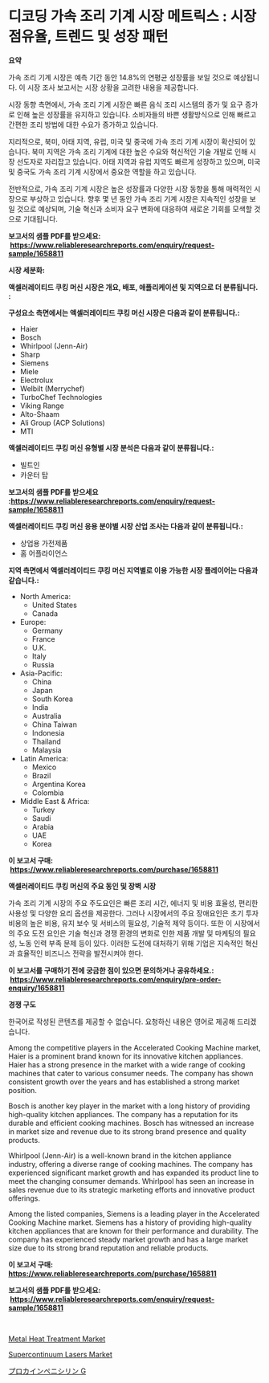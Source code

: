 <p><h1>디코딩 가속 조리 기계 시장 메트릭스 : 시장 점유율, 트렌드 및 성장 패턴</h1></p><p><strong>요약</strong></p>
<p><p>가속 조리 기계 시장은 예측 기간 동안 14.8%의 연평균 성장률을 보일 것으로 예상됩니다. 이 시장 조사 보고서는 시장 상황을 고려한 내용을 제공합니다.</p><p>시장 동향 측면에서, 가속 조리 기계 시장은 빠른 음식 조리 시스템의 증가 및 요구 증가로 인해 높은 성장률을 유지하고 있습니다. 소비자들의 바쁜 생활방식으로 인해 빠르고 간편한 조리 방법에 대한 수요가 증가하고 있습니다.</p><p>지리적으로, 북미, 아태 지역, 유럽, 미국 및 중국에 가속 조리 기계 시장이 확산되어 있습니다. 북미 지역은 가속 조리 기계에 대한 높은 수요와 혁신적인 기술 개발로 인해 시장 선도자로 자리잡고 있습니다. 아태 지역과 유럽 지역도 빠르게 성장하고 있으며, 미국 및 중국도 가속 조리 기계 시장에서 중요한 역할을 하고 있습니다.</p><p>전반적으로, 가속 조리 기계 시장은 높은 성장률과 다양한 시장 동향을 통해 매력적인 시장으로 부상하고 있습니다. 향후 몇 년 동안 가속 조리 기계 시장은 지속적인 성장을 보일 것으로 예상되며, 기술 혁신과 소비자 요구 변화에 대응하여 새로운 기회를 모색할 것으로 기대됩니다.</p></p>
<p><strong>보고서의 샘플 PDF를 받으세요: &nbsp;<a href="https://www.reliableresearchreports.com/enquiry/request-sample/1658811">https://www.reliableresearchreports.com/enquiry/request-sample/1658811</a></strong></p>
<p><strong>시장 세분화:</strong></p>
<p><strong> 액셀러레이티드 쿠킹 머신 시장은 개요, 배포, 애플리케이션 및 지역으로 더 분류됩니다. :</strong></p>
<p><strong>구성요소 측면에서는 액셀러레이티드 쿠킹 머신 시장은 다음과 같이 분류됩니다.:</strong></p>
<p><ul><li>Haier</li><li>Bosch</li><li>Whirlpool (Jenn-Air)</li><li>Sharp</li><li>Siemens</li><li>Miele</li><li>Electrolux</li><li>Welbilt (Merrychef)</li><li>TurboChef Technologies</li><li>Viking Range</li><li>Alto-Shaam</li><li>Ali Group (ACP Solutions)</li><li>MTI</li></ul></p>
<p><strong> 액셀러레이티드 쿠킹 머신 유형별 시장 분석은 다음과 같이 분류됩니다.:</strong></p>
<p><ul><li>빌트인</li><li>카운터 탑</li></ul></p>
<p><strong>보고서의 샘플 PDF를 받으세요 :<a href="https://www.reliableresearchreports.com/enquiry/request-sample/1658811">https://www.reliableresearchreports.com/enquiry/request-sample/1658811</a></strong></p>
<p><strong> 액셀러레이티드 쿠킹 머신 응용 분야별 시장 산업 조사는 다음과 같이 분류됩니다.:</strong></p>
<p><ul><li>상업용 가전제품</li><li>홈 어플라이언스</li></ul></p>
<p><strong>지역 측면에서 액셀러레이티드 쿠킹 머신 지역별로 이용 가능한 시장 플레이어는 다음과 같습니다.:</strong></p>
<p><ul>
    <li>
        North America:
        <ul>
            <li>United States</li>
            <li>Canada</li>
        </ul>
    </li>
    <li>
        Europe:
        <ul>
            <li>Germany</li>
            <li>France</li>
            <li>U.K.</li>
            <li>Italy</li>
            <li>Russia</li>
        </ul>
    </li>
    <li>
        Asia-Pacific:
        <ul>
            <li>China</li>
            <li>Japan</li>
            <li>South Korea</li>
            <li>India</li>
            <li>Australia</li>
            <li>China Taiwan</li>
            <li>Indonesia</li>
            <li>Thailand</li>
            <li>Malaysia</li>
        </ul>
    </li>
    <li>
        Latin America:
        <ul>
            <li>Mexico</li>
            <li>Brazil</li>
            <li>Argentina Korea</li>
            <li>Colombia</li>
        </ul>
    </li>
    <li>
        Middle East & Africa:
        <ul>
            <li>Turkey</li>
            <li>Saudi</li>
            <li>Arabia</li>
            <li>UAE</li>
            <li>Korea</li>
        </ul>
    </li>
    </ul></p>
<p><strong>이 보고서 구매: &nbsp;<a href="https://www.reliableresearchreports.com/purchase/1658811">https://www.reliableresearchreports.com/purchase/1658811</a></strong></p>
<p><strong>액셀러레이티드 쿠킹 머신의 주요 동인 및 장벽 시장</strong></p>
<p><p>가속 조리 기계 시장의 주요 주도요인은 빠른 조리 시간, 에너지 및 비용 효율성, 편리한 사용성 및 다양한 요리 옵션을 제공한다. 그러나 시장에서의 주요 장애요인은 초기 투자 비용의 높은 비용, 유지 보수 및 서비스의 필요성, 기술적 제약 등이다. 또한 이 시장에서의 주요 도전 요인은 기술 혁신과 경쟁 환경의 변화로 인한 제품 개발 및 마케팅의 필요성, 노동 인력 부족 문제 등이 있다. 이러한 도전에 대처하기 위해 기업은 지속적인 혁신과 효율적인 비즈니스 전략을 발전시켜야 한다.</p></p>
<p><strong>이 보고서를 구매하기 전에 궁금한 점이 있으면 문의하거나 공유하세요.: &nbsp;<a href="https://www.reliableresearchreports.com/enquiry/pre-order-enquiry/1658811">https://www.reliableresearchreports.com/enquiry/pre-order-enquiry/1658811</a></strong></p>
<p><strong>경쟁 구도</strong></p>
<p><p>한국어로 작성된 콘텐츠를 제공할 수 없습니다. 요청하신 내용은 영어로 제공해 드리겠습니다. </p><p>Among the competitive players in the Accelerated Cooking Machine market, Haier is a prominent brand known for its innovative kitchen appliances. Haier has a strong presence in the market with a wide range of cooking machines that cater to various consumer needs. The company has shown consistent growth over the years and has established a strong market position.</p><p>Bosch is another key player in the market with a long history of providing high-quality kitchen appliances. The company has a reputation for its durable and efficient cooking machines. Bosch has witnessed an increase in market size and revenue due to its strong brand presence and quality products.</p><p>Whirlpool (Jenn-Air) is a well-known brand in the kitchen appliance industry, offering a diverse range of cooking machines. The company has experienced significant market growth and has expanded its product line to meet the changing consumer demands. Whirlpool has seen an increase in sales revenue due to its strategic marketing efforts and innovative product offerings.</p><p>Among the listed companies, Siemens is a leading player in the Accelerated Cooking Machine market. Siemens has a history of providing high-quality kitchen appliances that are known for their performance and durability. The company has experienced steady market growth and has a large market size due to its strong brand reputation and reliable products.</p></p>
<p><strong>이 보고서 구매: &nbsp; <a href="https://www.reliableresearchreports.com/purchase/1658811">https://www.reliableresearchreports.com/purchase/1658811</a></strong></p>
<p><strong>보고서의 샘플 PDF를 받으세요: &nbsp;<a href="https://www.reliableresearchreports.com/enquiry/request-sample/1658811">https://www.reliableresearchreports.com/enquiry/request-sample/1658811</a></strong><strong></strong></p>
<p>&nbsp;</p>
<p><p><a href="https://spotless-saver-8fd.notion.site/Metal-Heat-Treatment-Market-Share-Market-New-Trends-Analysis-Report-By-Type-By-Application-By-En-2966ef18f1b447c79978678772b4f2e7">Metal Heat Treatment Market</a></p><p><a href="https://view.publitas.com/reportprime-1/insights-into-supercontinuum-lasers-market-size-analysing-market-share-trends-and-growth-from-2024-to-2031/">Supercontinuum Lasers Market</a></p><p><a href="https://github.com/oqoeusbvpadwjs08/Market-Research-Report-List-1/blob/main/791421013574.md">プロカインペニシリン G</a></p></p>
